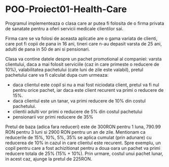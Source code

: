 # POO-Proiect01-Health-Care

Programul implementeaza o clasa care ar putea fi folosita de o firma privata de sanatate pentru a oferi servicii medicale clientilor sai.

Firma care se va folosi de aceasta aplicatie are o gama variata de clienti, care pot fi copii de pana in 16 ani, tineri care n-au depasit varsta de 25 ani, adulti de pana in 50 de ani si pensionari.

Clasa va contine datele despre un pachet promotional al companiei: varsta clientului, daca a mai folosit serviciile (caz in care primeste o reducere de 10%), valabilitatea pachetului (cate luni de zile este valabil), pretul pachetului care va fi calculat dupa cum urmeaza:
* daca clientul este copil si nu a mai fost niciodata client, pretul va fi nul pentru orice pachet, iar daca este client recurent va primi o reducere de 15%.
* daca clientul este un tanar, va primi reducere de 10% din costul pachetului.
* clientii adulti vor primi o reducere de 5% din costul pachetului
* pensionarii vor primi reducere de 35%

Pretul de baza (adica fara reduceri) este de 300RON pentru 1 luna, 790.99 RON pentru 3 luni si 2900 RON pentru un an de zile.
Mentionam ca reducerile de 15%, 10%, 5%, 35% se aplica cumulat (prin adunare) cu reducerea de 10% in cazul in care clientul este recurent. Spre exemplu, un copil pentru care a fost achizitionat pentru a doua oara un pachet va primi reducere totala de 25% (15% + 10%). Prin urmare, costul unui pachet lunar, in acest caz, ajunge la pretul de 225RON.
